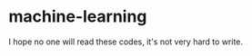 machine-learning
================

I hope no one will read these codes, it's not very hard to write.
